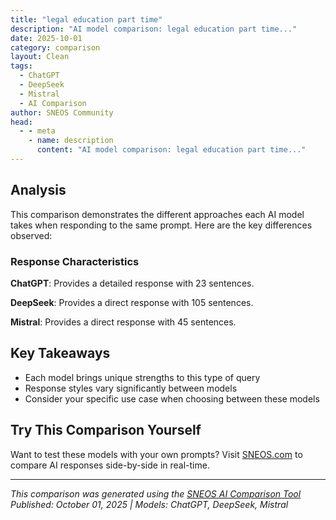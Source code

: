 ```yaml
---
title: "legal education part time"
description: "AI model comparison: legal education part time..."
date: 2025-10-01
category: comparison
layout: Clean
tags:
  - ChatGPT
  - DeepSeek
  - Mistral
  - AI Comparison
author: SNEOS Community
head:
  - - meta
    - name: description
      content: "AI model comparison: legal education part time..."
---
```


<ChatComparison
  title="legal education part time"
  prompt="legal education part time"
  :responses='{
    "ChatGPT": "If you are interested in pursuing legal education on a part-time basis, there are several options available depending on your location and career goals. Here\u2019s an overview to help you get started:\n\n### 1. Part-Time Law Degree Programs\nMany universities offer part-time law degree programs that allow students to study while working or managing other commitments. These programs typically extend the duration of study compared to full-time programs but offer more flexibility.\n\n- **Types of Degrees**:  \n  - Juris Doctor (JD) \u2013 common in the United States  \n  - Bachelor of Laws (LLB) \u2013 common in the UK, Australia, and other countries  \n  - Master of Laws (LLM) \u2013 for specializing after completing a primary law degree\n\n- **Duration**:  \n  Part-time programs can take 4-6 years to complete, depending on the institution and course load.\n\n- **Format**:  \n  Evening classes, weekend courses, online or hybrid models.\n\n### 2. Online and Distance Learning\nMany law schools now offer online or hybrid part-time law courses, which provide further flexibility. These programs use digital platforms for lectures, discussions, and assessments.\n\n### 3. Certification and Diploma Programs\nIf you\u2019re not looking for a full degree, there are certificates and diploma courses in various law fields (e.g., corporate law, criminal law, legal studies) that can be pursued part-time.\n\n### 4. Admission Requirements\n- A bachelor\u2019s degree is typically required for JD or LLB programs (varies by country).  \n- Entrance exams such as the LSAT (for JD in the US) or LNAT (in the UK) may be required.  \n- Some programs allow work experience to be considered in lieu of academic prerequisites.\n\n### 5. Benefits of Part-Time Legal Education\n- Flexibility to work or manage personal commitments  \n- Opportunity to gain work experience simultaneously  \n- Access to legal education for those unable to commit full-time\n\n### 6. Considerations\n- Longer time to complete the degree  \n- Possible challenges balancing work, study, and personal life  \n- Check accreditation and recognition of the program for your intended legal career pathway\n\n---\n\n### How to Find Part-Time Legal Education Programs:\n- Research universities and law schools in your country or region.  \n- Visit their websites to check for part-time or evening law programs.  \n- Contact admissions offices for detailed information about course structure, fees, and entry requirements.\n\n---\n\nIf you tell me your country or specific interests within legal education, I can provide more tailored recommendations!",
    "DeepSeek": "Of course. \u0022Legal education part-time\u0022 primarily refers to **Part-Time Juris Doctor (J.D.) Programs**, which are designed for students who cannot commit to a full-time law school schedule.\n\nHere is a comprehensive guide to part-time legal education, covering the key aspects you need to know.\n\n---\n\n### What is a Part-Time J.D. Program?\n\nA part-time J.D. program leads to the same law degree as a full-time program but is structured over a longer period, typically **4 years** instead of 3. Classes are typically held in the evenings and/or on weekends to accommodate students who work full-time or have other significant daytime commitments.\n\n### Who is it For?\n\nPart-time programs are ideal for:\n*   **Working Professionals:** Individuals with established careers (in business, tech, healthcare, etc.) who want to add a legal education without leaving their jobs.\n*   **Parents and Caregivers:** Those who need a more flexible schedule to balance family responsibilities.\n*   **Career Changers:** People who want to transition into law while maintaining an income.\n*   **Non-Traditional Students:** Older students or those who have been out of academia for a while and prefer a slower pace.\n\n---\n\n### Key Features \u0026 Structure\n\n1.  **Schedule:** Classes are typically held on weeknights (e.g., 6:00 PM - 9:00 PM) and sometimes on Saturdays. You might take 3-4 classes per semester instead of 5-6.\n2.  **Duration:** Standard part-time programs are **4 years**. Some schools offer accelerated options (e.g., 3.5 years) if you take summer classes.\n3.  **Curriculum:** The curriculum is identical to the full-time program for the first year (Civil Procedure, Contracts, Torts, etc.). After the first year, you often merge with full-time students for upper-level electives.\n4.  **Degree:** You earn the exact same **Juris Doctor (J.D.) degree** as full-time students.\n5.  **ABA Accreditation:** It is **critical** to attend an American Bar Association (ABA)-accredited part-time program if you plan to sit for the bar exam in any U.S. jurisdiction.\n\n---\n\n### Pros and Cons of Part-Time Legal Education\n\n#### **Advantages (Pros)**\n\n*   **Earn While You Learn:** Maintain your full-time job and salary, minimizing student debt.\n*   **Career Flexibility:** Apply legal knowledge immediately to your current job, making you more valuable to your employer.\n*   **Diverse Classmates:** You\u0027ll learn alongside peers with significant real-world experience in various industries.\n*   **Manageable Pace:** A reduced course load can make the intense workload of law school easier to balance with other life commitments.\n\n#### **Disadvantages (Cons)**\n\n*   **Time Commitment is Immense:** You will have very little free time. It\u0027s often described as working two full-time jobs (your job and law school).\n*   **Limited Extracurriculars:** It can be difficult to participate in law journals, moot court, and student organizations, which are important for networking and resumes.\n*   **Networking Challenges:** Building relationships with professors and classmates can be harder when you\u0027re rushing from work to class.\n*   **Career Services:** Some employers (especially large law firms) may have on-campus interview (OCI) schedules that are less flexible for part-time students, though this is changing.\n\n---\n\n### The Application Process\n\nThe process is nearly identical to applying for a full-time J.D. program:\n\n1.  **Bachelor\u0027s Degree:** You must have an undergraduate degree from an accredited institution.\n2.  **Law School Admission Test (LSAT):** You must take the LSAT. Part-time programs often have a **slightly lower median LSAT score and GPA** than their full-time counterparts, but they are still competitive.\n3.  **Application Materials:** You will need to submit transcripts, letters of recommendation, a personal statement, and often a **resume**. For part-time applicants, the resume is crucial as it highlights your professional experience.\n4.  **The \u0022Why Part-Time?\u0022 Essay:** Many schools require an addendum explaining your reason for choosing the part-time division. This is your chance to frame your work experience as an asset.\n\n---\n\n### Top-Ranked Schools with Renowned Part-Time Programs\n\nMany excellent law schools offer part-time programs. Some of the most highly regarded include:\n\n*   **Georgetown University Law Center** (Washington, D.C.)\n*   **George Washington University Law School** (Washington, D.C.)\n*   **Fordham University School of Law** (New York, NY)\n*   **George Mason University Antonin Scalia Law School** (Arlington, VA)\n*   **Loyola Law School, Los Angeles** (Los Angeles, CA)\n*   **University of Southern California (USC) Gould School of Law** (Los Angeles, CA)\n*   **Many strong regional law schools** offer excellent part-time programs that provide great access to local legal markets.\n\n\u003E **Tip:** Use the **LSAC Official Guide to ABA-Approved Law Schools** and filter for \u0022Part-Time Programs\u0022 to find options in your desired location.\n\n---\n\n### Alternatives to a Part-Time J.D.\n\nA part-time J.D. is a major commitment. Consider if these alternatives better suit your goals:\n\n1.  **Master of Legal Studies (M.L.S.) or Master of Laws (LL.M.):**\n    *   **For whom:** Non-lawyers (M.L.S.) or lawyers from other countries (LL.M.) who need legal knowledge but don\u0027t want to practice law.\n    *   **Benefit:** Shorter, less expensive, and focused on specific areas like compliance, HR, or healthcare law. You **cannot** become a licensed attorney with these degrees.\n\n2.  **Paralegal Certificate:**\n    *   **For whom:** Those who want to work in the legal field in a supportive role.\n    *   **Benefit:** A much faster and cheaper path to a legal career.\n\n### Final Checklist Before You Decide\n\n*   **Why Law?** Be clear on your career goals. Do you need a J.D. to achieve them?\n*   **Financials:** Calculate the total cost (tuition, fees, books) and plan your financing.\n*   **Time Audit:** Be brutally honest about your current weekly schedule. Where will you find 20-30 hours per week for class and studying?\n*   **Support System:** Discuss this with your family and employer. Their support is essential for success.\n\nA part-time legal education is a powerful tool for achieving a law degree without putting your life on hold. It requires immense dedication and superb time-management skills, but for the right person, it can be a perfect fit.",
    "Mistral": "Pursuing a legal education part-time can be a flexible and practical option for individuals who need to balance their studies with work, family, or other commitments. Here are some key points to consider if you\u0027re thinking about part-time legal education:\n\n### Types of Part-Time Legal Education Programs\n\n1. **Part-Time Law School Programs**:\n   - Many law schools offer part-time programs, often referred to as evening or weekend programs.\n   - These programs typically take longer to complete than full-time programs, often extending to four or five years instead of the traditional three years.\n\n2. **Online Law Degrees**:\n   - Some institutions offer online law degrees, which can be completed part-time.\n   - These programs provide flexibility in terms of location and scheduling but may require a high level of self-discipline.\n\n3. **Executive LL.M. Programs**:\n   - Designed for working professionals, these programs often offer part-time or flexible scheduling options.\n   - They are typically shorter in duration and focus on specialized areas of law.\n\n### Benefits of Part-Time Legal Education\n\n1. **Flexibility**:\n   - Allows you to maintain a job, care for family, or pursue other interests while studying.\n   - Classes are often scheduled in the evenings or on weekends to accommodate working professionals.\n\n2. **Financial Stability**:\n   - Continuing to work while studying can help offset the costs of tuition and living expenses.\n   - Some employers may offer tuition reimbursement or other financial support for employees pursuing legal education.\n\n3. **Practical Experience**:\n   - Working while studying can provide real-world experience that complements your academic learning.\n   - Networking opportunities through your job can also be beneficial for your legal career.\n\n### Challenges of Part-Time Legal Education\n\n1. **Time Management**:\n   - Balancing work, study, and personal life can be demanding.\n   - Requires strong organizational skills and the ability to prioritize tasks effectively.\n\n2. **Longer Completion Time**:\n   - Part-time programs generally take longer to complete, which can delay entry into the legal profession.\n   - This can also mean a longer period of financial investment in education.\n\n3. **Limited Extracurricular Opportunities**:\n   - Part-time students may have less time to participate in extracurricular activities, such as law review, moot court, or internships.\n   - These activities can be important for networking and gaining practical experience.\n\n### Tips for Success\n\n1. **Plan Ahead**:\n   - Create a detailed schedule that includes time for work, study, and personal activities.\n   - Set realistic goals and deadlines for completing assignments and preparing for exams.\n\n2. **Stay Organized**:\n   - Use tools like calendars, planners, and digital apps to keep track of deadlines and commitments.\n   - Break down large tasks into smaller, manageable steps.\n\n3. **Seek Support**:\n   - Utilize resources available through your law school, such as academic advisors, tutoring services, and career counseling.\n   - Join study groups or connect with other part-time students for mutual support.\n\n4. **Maintain Balance**:\n   - Make time for self-care and relaxation to avoid burnout.\n   - Communicate openly with family, friends, and colleagues about your commitments and needs.\n\n### Conclusion\n\nPart-time legal education can be a viable pathway to a legal career for those who need flexibility. While it presents unique challenges, it also offers significant benefits, including the ability to continue working and gaining practical experience. With careful planning and strong time management skills, part-time students can successfully navigate their legal education and achieve their career goals."
  }'
  published-date="22:50"
/>

## Analysis

This comparison demonstrates the different approaches each AI model takes when responding to the same prompt. Here are the key differences observed:

### Response Characteristics

**ChatGPT**: Provides a detailed response with 23 sentences. 

**DeepSeek**: Provides a direct response with 105 sentences. 

**Mistral**: Provides a direct response with 45 sentences. 

## Key Takeaways

- Each model brings unique strengths to this type of query
- Response styles vary significantly between models
- Consider your specific use case when choosing between these models

## Try This Comparison Yourself

Want to test these models with your own prompts? Visit [SNEOS.com](https://sneos.com) to compare AI responses side-by-side in real-time.

---

*This comparison was generated using the [SNEOS AI Comparison Tool](https://sneos.com)*
*Published: October 01, 2025 | Models: ChatGPT, DeepSeek, Mistral*

